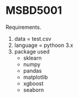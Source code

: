 # MSBD5001

Requirements.
1.  data = test.csv 
2.  language = pythoon 3.x
2.  package used
      - sklearn
      - numpy
      - pandas
      - matplotlib
      - xgboost
      - seaborn
